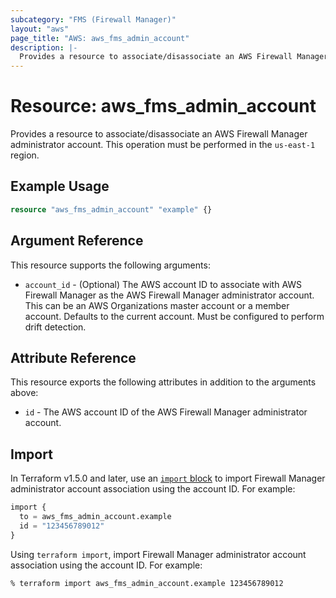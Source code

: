 ```yaml
---
subcategory: "FMS (Firewall Manager)"
layout: "aws"
page_title: "AWS: aws_fms_admin_account"
description: |-
  Provides a resource to associate/disassociate an AWS Firewall Manager administrator account
---
```


# Resource: aws_fms_admin_account

Provides a resource to associate/disassociate an AWS Firewall Manager administrator account. This operation must be performed in the `us-east-1` region.

## Example Usage

```terraform
resource "aws_fms_admin_account" "example" {}
```

## Argument Reference

This resource supports the following arguments:

* `account_id` - (Optional) The AWS account ID to associate with AWS Firewall Manager as the AWS Firewall Manager administrator account. This can be an AWS Organizations master account or a member account. Defaults to the current account. Must be configured to perform drift detection.

## Attribute Reference

This resource exports the following attributes in addition to the arguments above:

* `id` - The AWS account ID of the AWS Firewall Manager administrator account.

## Import

In Terraform v1.5.0 and later, use an [`import` block](https://developer.hashicorp.com/terraform/language/import) to import Firewall Manager administrator account association using the account ID. For example:

```terraform
import {
  to = aws_fms_admin_account.example
  id = "123456789012"
}
```

Using `terraform import`, import Firewall Manager administrator account association using the account ID. For example:

```console
% terraform import aws_fms_admin_account.example 123456789012
```
